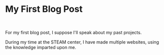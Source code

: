 <h1>My First Blog Post</h1>

<br>

For my first blog post, I suppose I'll speak about my past projects.

During my time at the STEAM center, I have made multiple websites, using the knowledge imparted upon me.

